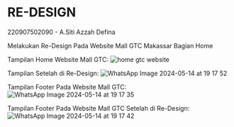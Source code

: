# RE-DESIGN
220907502090 - A.Siti Azzah Defina

Melakukan Re-Design Pada Website Mall GTC Makassar Bagian Home

Tampilan Home Website Mall GTC:
![home gtc website](https://github.com/Azzahdefina/RE-DESIGN/assets/147989734/2a5179e9-c8be-4c7a-81ab-eb7a11cb5ee4)

Tampilan Setelah di Re-Design:
![WhatsApp Image 2024-05-14 at 19 17 52](https://github.com/Azzahdefina/RE-DESIGN/assets/147989734/034d8eba-8161-435a-980f-1b26a913aa84)

Tampilan Footer Pada Website Mall GTC:
![WhatsApp Image 2024-05-14 at 19 17 35](https://github.com/Azzahdefina/RE-DESIGN/assets/147989734/7a3c882a-4596-4edc-8627-6b33bdf7489c)

Tampilan Footer Pada Website Mall GTC Setelah di Re-Design:
![WhatsApp Image 2024-05-14 at 19 17 42](https://github.com/Azzahdefina/RE-DESIGN/assets/147989734/a8cb8a49-53af-483d-8198-47e818d90d61)
